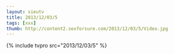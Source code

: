 ```yaml
--- 
layout: sieutv
title: 2013/12/03/5
tags: [xxx]
thumb: http://content2.sexforsure.com/2013/12/03/5/Video.jpg
---
```

{% include tvpro src="2013/12/03/5" %} 
